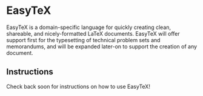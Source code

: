 # EasyTeX

EasyTeX is a domain-specific language for quickly creating clean, shareable, and nicely-formatted LaTeX documents. EasyTeX will offer support first for the typesetting of technical problem sets and memorandums, and will be expanded later-on to support the creation of any document.

## Instructions

Check back soon for instructions on how to use EasyTeX!
